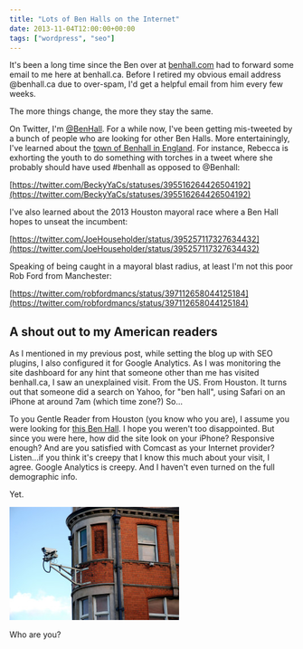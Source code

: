 ```yaml
---
title: "Lots of Ben Halls on the Internet"
date: 2013-11-04T12:00:00+00:00
tags: ["wordpress", "seo"]
---
```


It's been a long time since the Ben over at [benhall.com](benhall.com) had to forward some email to me here at benhall.ca. Before I retired my obvious email address @benhall.ca due to over-spam, I'd get a helpful email from him every few weeks.

The more things change, the more they stay the same.

On Twitter, I'm [@BenHall](https://twitter.com/benhall). For a while now, I've been getting mis-tweeted by a bunch of people who are looking for other Ben Halls. More entertainingly, I've learned about the [town of Benhall in England](http://goo.gl/maps/qYm9w). For instance, Rebecca is exhorting the youth to do something with torches in a tweet where she probably should have used #benhall as opposed to @Benhall:

[https://twitter.com/BeckyYaCs/statuses/395516264426504192](https://twitter.com/BeckyYaCs/statuses/395516264426504192)

I've also learned about the 2013 Houston mayoral race where a Ben Hall hopes to unseat the incumbent:

[https://twitter.com/JoeHouseholder/status/395257117327634432](https://twitter.com/JoeHouseholder/status/395257117327634432)

Speaking of being caught in a mayoral blast radius, at least I'm not this poor Rob Ford from Manchester:

[https://twitter.com/robfordmancs/status/397112658044125184](https://twitter.com/robfordmancs/status/397112658044125184)

## A shout out to my American readers

As I mentioned in my previous post, while setting the blog up with SEO plugins, I also configured it for Google Analytics. As I was monitoring the site dashboard for any hint that someone other than me has visited benhall.ca, I saw an unexplained visit. From the US. From Houston. It turns out that someone did a search on Yahoo, for "ben hall", using Safari on an iPhone at around 7am (which time zone?) So...

To you Gentle Reader from Houston (you know who you are), I assume you were looking for [this Ben Hall](http://www.benhallformayor.com/). I hope you weren't too disappointed. But since you were here, how did the site look on your iPhone? Responsive enough? And are you satisfied with Comcast as your Internet provider? Listen...if you think it's creepy that I know this much about your visit, I agree. Google Analytics is creepy. And I haven't even turned on the full demographic info.

Yet.

![Surveillance camera on side of building.](/assets/flickr-2533699355-original-300x200.jpg)

Who are you? 